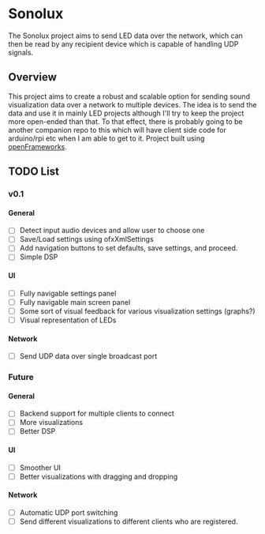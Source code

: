 # Sonolux
The Sonolux project aims to send LED data over the network, which can then be read by any recipient device which is capable of handling UDP signals.

## Overview
This project aims to create a robust and scalable option for sending sound visualization data over a network to multiple devices. The idea is to send the data and use it in mainly LED projects although I'll try to keep the project more open-ended than that. To that effect, there is probably going to be another companion repo to this which will have client side code for arduino/rpi etc when I am able to get to it. Project built using [openFrameworks](https://openframeworks.cc/).

## TODO List

### v0.1
#### General

- [ ] Detect input audio devices and allow user to choose one
- [ ] Save/Load settings using ofxXmlSettings
- [ ] Add navigation buttons to set defaults, save settings, and proceed.
- [ ] Simple DSP

#### UI

- [ ] Fully navigable settings panel
- [ ] Fully navigable main screen panel
- [ ] Some sort of visual feedback for various visualization settings (graphs?)
- [ ] Visual representation of LEDs

#### Network
- [ ] Send UDP data over single broadcast port

### Future
#### General
- [ ] Backend support for multiple clients to connect
- [ ] More visualizations
- [ ] Better DSP

#### UI
- [ ] Smoother UI
- [ ] Better visualizations with dragging and dropping

#### Network
- [ ] Automatic UDP port switching
- [ ] Send different visualizations to different clients who are registered.
